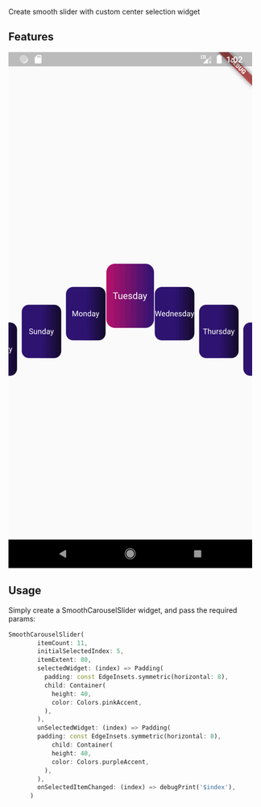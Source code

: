 

Create smooth slider with custom center selection widget 

## Features


![alt text](https://raw.githubusercontent.com/sarah-Alraheb1995/SmoothCarouselSlider/master/screenshot/smooth-carousel.gif?raw=true)



## Usage

Simply create a SmoothCarouselSlider widget, and pass the required params:

```dart
SmoothCarouselSlider(
        itemCount: 11,
        initialSelectedIndex: 5,
        itemExtent: 80,
        selectedWidget: (index) => Padding(
          padding: const EdgeInsets.symmetric(horizontal: 8),
          child: Container(
            height: 40,
            color: Colors.pinkAccent,
          ),
        ),
        unSelectedWidget: (index) => Padding(
        padding: const EdgeInsets.symmetric(horizontal: 8),
            child: Container(
            height: 40,
            color: Colors.purpleAccent,
          ),
        ),
        onSelectedItemChanged: (index) => debugPrint('$index'),
      )

```

